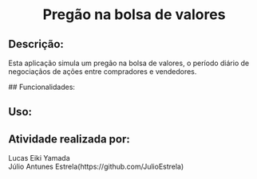 <h1 align = "center">Pregão na bolsa de valores</h1>

## Descrição:
<p>
  Esta aplicação simula um pregão na bolsa de valores, o período diário de negociaçãos de ações entre compradores e vendedores.
</p>
## Funcionalidades:
<p>
  
<p/>

## Uso:
<p>
  
</p>

## Atividade realizada por:
<p>
    Lucas Eiki Yamada</br>
    Júlio Antunes Estrela(https://github.com/JulioEstrela)
</p>
